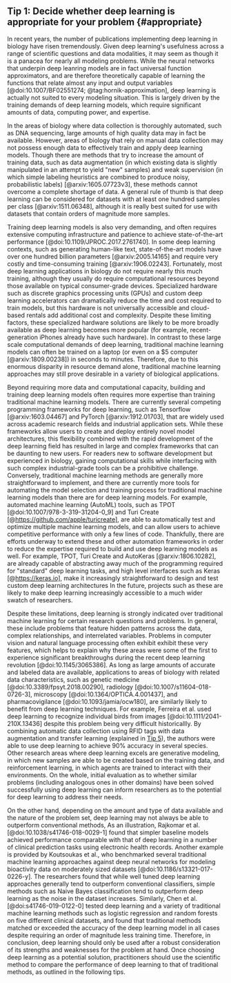 ## Tip 1: Decide whether deep learning is appropriate for your problem {#appropriate}

In recent years, the number of publications implementing deep learning in biology have risen tremendously.
Given deep learning's usefulness across a range of scientific questions and data modalities, it may seem as though it is a panacea for nearly all modeling problems.
While the neural networks that underpin deep leanring models are in fact universal function approximators, and are therefore theoretically capable of learning the functions that relate almost any input and output variables [@doi:10.1007/BF02551274; @tag:hornik-approximation], deep learning is actually not suited to every modeling situation.
This is largely driven by the training demands of deep learning models, which require significant amounts of data, computing power, and expertise.

In the areas of biology where data collection is thoroughly automated, such as DNA sequencing, large amounts of high quality data may in fact be available.
However, areas of biology that rely on manual data collection may not possess enough data to effectively train and apply deep learning models.
Though there are methods that try to increase the amount of training data, such as data augmentation (in which existing data is slightly manipulated in an attempt to yield "new" samples) and weak supervision (in which simple labeling heuristics are combined to produce noisy, probabilistic labels) [@arxiv:1605.07723v3], these methods cannot overcome a complete shortage of data.
A general rule of thumb is that deep learning can be considered for datasets with at least one hundred samples per class [@arxiv:1511.06348], although it is really best suited for use with datasets that contain orders of magnitude more samples.

Training deep learning models is also very demanding, and often requires extensive computing infrastructure and patience to achieve state-of-the-art performance [@doi:10.1109/JPROC.2017.2761740].
In some deep learning contexts, such as generating human-like text, state-of-the-art models have over one hundred billion parameters [@arxiv:2005.14165] and require very costly and time-consuming training [@arxiv:1906.02243].
Fortunately, most deep learning applications in biology do not require nearly this much training, although they usually do require computational resources beyond those available on typical consumer-grade devices.
Specialized hardware such as discrete graphics processing units (GPUs) and custom deep learning accelerators can dramatically reduce the time and cost required to train models, but this hardware is not universally accessible and cloud-based rentals add additional cost and complexity.
Despite these limiting factors, these specialized hardware solutions are likely to be more broadly available as deep learning becomes more popular (for example, recent-generation iPhones already have such hardware).
In contrast to these large scale computational demands of deep learning, traditional machine learning models can often be trained on a laptop (or even on a \$5 computer [@arxiv:1809.00238]) in seconds to minutes.
Therefore, due to this enormous disparity in resource demand alone, traditional machine learning approaches may still prove desirable in a variety of biological applications.

Beyond requiring more data and computational capacity, building and training deep learning models often requires more expertise than training traditional machine learning models.
There are currently several competing programming frameworks for deep learning, such as Tensorflow [@arxiv:1603.04467] and PyTorch [@arxiv:1912.01703], that are widely used across academic research fields and industrial application sets.
While these frameworks allow users to create and deploy entirely novel model architectures, this flexibility combined with the rapid development of the deep learning field has resulted in large and complex frameworks that can be daunting to new users.
For readers new to software development but experienced in biology, gaining computational skills while interfacing with such complex industrial-grade tools can be a prohibitive challenge.
Conversely, traditional machine learning methods are generally more straightforward to implement, and there are currently more tools for automating the model selection and training process for traditional machine learning models than there are for deep learning models.
For example, automated machine learning (AutoML) tools, such as TPOT [@doi:10.1007/978-3-319-31204-0_9] and Turi Create [@https://github.com/apple/turicreate], are able to automatically test and optimize multiple machine learning models, and can allow users to achieve competitive performance with only a few lines of code.
Thankfully, there are efforts underway to extend these and other automation frameworks in order to reduce the expertise required to build and use deep learning models as well.
For example, TPOT, Turi Create and AutoKeras [@arxiv:1806.10282], are already capable of abstracting away much of the programming required for "standard" deep learning tasks, and high level interfaces such as Keras [@https://keras.io], make it increasingly straightforward to design and test custom deep learning architectures
In the future, projects such as these are likely to make deep learning increasingly accessible to a much wider swatch of researchers.

Despite these limitations, deep learning is strongly indicated over traditional machine learning for certain research questions and problems.
In general, these include problems that feature hidden patterns across the data, complex relationships, and interrelated variables.
Problems in computer vision and natural language processing often exhibit exhibit these very features, which helps to explain why these areas were some of the first to experience significant breakthroughs during the recent deep learning revolution [@doi:10.1145/3065386]. 
As long as large amounts of accurate and labeled data are available, applications to areas of biology with related data characteristics, such as genetic medicine [@doi:10.3389/fpsyt.2018.00290], radiology [@doi:10.1007/s11604-018-0726-3], microscopy [@doi:10.1364/OPTICA.4.001437], and pharmacovigilance [@doi:10.1093/jamia/ocw180], are similarly likely to benefit from deep learning techniques.
For example, Ferreira et al. used deep learning to recognize individual birds from images [@doi:10.1111/2041-210X.13436] despite this problem being very difficult historicallly.
By combining automatic data collection using RFID tags with data augmentation and transfer learning (explained in [Tip 5](#architecture)), the authors were able to use deep learning to achieve 90% accuracy in several species.
Other research areas where deep learning excels are generative modeling, in which new samples are able to be created based on the training data, and reinforcement learning, in which agents are trained to interact with their environments.
On the whole, initial evaluation as to whether similar problems (including analogous ones in other domains) have been solved successfully using deep learning can inform researchers as to the potential for deep learning to address their needs.

On the other hand, depending on the amount and type of data available and the nature of the problem set, deep learning may not always be able to outperform conventional methods,
As an illustration, Rajkomar et al. [@doi:10.1038/s41746-018-0029-1] found that simpler baseline models achieved performance comparable with that of deep learning in a number of clinical prediction tasks using electronic health records.
Another example is provided by Koutsoukas et al., who benchmarked several traditional machine learning approaches against deep neural networks for modeling bioactivity data on moderately sized datasets [@doi:10.1186/s13321-017-0226-y].
The researchers found that while well tuned deep learning approaches generally tend to outperform conventional classifiers, simple methods such as Naive Bayes classification tend to outperform deep learning as the noise in the dataset increases.
Similarly, Chen et al. [@doi:s41746-019-0122-0] tested deep learning and a variety of traditional machine learning methods such as logistic regression and random forests on five different clinical datasets, and found that traditional methods matched or exceeded the accuracy of the deep learning model in all cases despite requiring an order of magnitude less training time.
Therefore, in conclusion, deep learning should only be used after a robust consideration of its strengths and weaknesses for the problem at hand.
Once choosing deep learning as a potential solution, practitioners should use the scientific method to compare the performance of deep learning to that of traditional methods, as outlined in the following tips.
